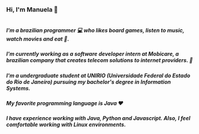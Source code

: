 ### Hi, I'm Manuela 🌟

<img src=""><img>

##### I'm a brazilian programmer 💻 who likes board games, listen to music, watch movies and eat 🍝. 
##### I'm currently working as a software developer intern at Mobicare, a brazilian company that creates telecom solutions to internet providers. 📶
##### I'm a undergraduate student at UNIRIO (Universidade Federal do Estado do Rio de Janeiro) pursuing my bachelor's degree in Information Systems.
##### My favorite programming language is Java ❤️
##### I have experience working with Java, Python and Javascript. Also, I feel comfortable working with Linux environments. 

<!--
**manuela-blanco/manuela-blanco** is a ✨ _special_ ✨ repository because its `README.md` (this file) appears on your GitHub profile.

Here are some ideas to get you started:

- 🔭 I’m currently working on ...
- 🌱 I’m currently learning ...
- 👯 I’m looking to collaborate on ...
- 🤔 I’m looking for help with ...
- 💬 Ask me about ...
- 📫 How to reach me: ...
- 😄 Pronouns: ...
- ⚡ Fun fact: ...
-->
